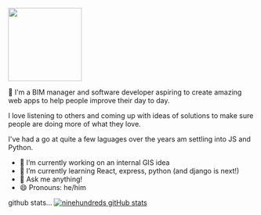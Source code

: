 <a href="URL_REDIRECT" target="blank"><img align="center" src="https://mir-s3-cdn-cf.behance.net/e6471281af8ee8f40abc900ab8bb85ef/29d9774e-6fc6-42c3-9a59-8f42244c7840_rwc_0x429x1920x298x1920.png?h=1862cbfc50818b9fdfd62e1850aa2812" height="150" /></a>

👋 I'm a BIM manager and software developer aspiring to create amazing web apps to help people improve their day to day.

I love listening to others and coming up with ideas of solutions to make sure people are doing more of what they love.

I've had a go at quite a few laguages over the years am settling into JS and Python.

- 🔭 I’m currently working on an internal GIS idea 
- 🌱 I’m currently learning React, express, python (and django is next!)
- 💬 Ask me anything!
- 😄 Pronouns: he/him

github stats...
[![ninehundreds gitHub stats](https://github-readme-stats.vercel.app/api?username=ninehundred&hide=issues,contribs&show_icons=true&theme=react)](https://github.com/ninehundred/ninehundred-github-readme-stats)


<!-- <a href="https://github.com/ninehundred/ninehundred-github-readme-stats">
  <img align="center" src="https://github-readme-stats.vercel.app/api/pin/?username=ninehundred&repo=ninehundred-github-readme-stats" height="120" />
</a>

<a href="https://github.com/ninehundred/ninehundred-top-languages" target="blank">
  <img align="center" src="https://github-readme-stats.vercel.app/api/pin/?username=ninehundred&repo=ninehundred-top-languages" height="120" />
</a> -->


